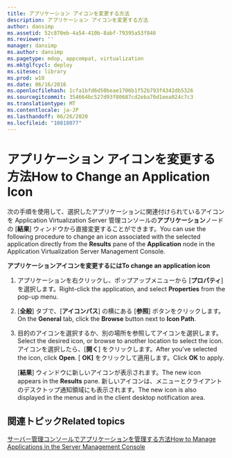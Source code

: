 ```yaml
---
title: アプリケーション アイコンを変更する方法
description: アプリケーション アイコンを変更する方法
author: dansimp
ms.assetid: 52c870eb-4a54-410b-8abf-79395a53f846
ms.reviewer: ''
manager: dansimp
ms.author: dansimp
ms.pagetype: mdop, appcompat, virtualization
ms.mktglfcycl: deploy
ms.sitesec: library
ms.prod: w10
ms.date: 06/16/2016
ms.openlocfilehash: 1cfa1bfd6d50beae1706b1f52b793f4342db5326
ms.sourcegitcommit: 354664bc527d93f80687cd2eba70d1eea024c7c3
ms.translationtype: MT
ms.contentlocale: ja-JP
ms.lasthandoff: 06/26/2020
ms.locfileid: "10818077"
---
```

# <span data-ttu-id="d46cc-103">アプリケーション アイコンを変更する方法</span><span class="sxs-lookup"><span data-stu-id="d46cc-103">How to Change an Application Icon</span></span>


<span data-ttu-id="d46cc-104">次の手順を使用して、選択したアプリケーションに関連付けられているアイコンを Application Virtualization Server 管理コンソールの**アプリケーション**ノードの [**結果**] ウィンドウから直接変更することができます。</span><span class="sxs-lookup"><span data-stu-id="d46cc-104">You can use the following procedure to change an icon associated with the selected application directly from the **Results** pane of the **Application** node in the Application Virtualization Server Management Console.</span></span>

**<span data-ttu-id="d46cc-105">アプリケーションアイコンを変更するには</span><span class="sxs-lookup"><span data-stu-id="d46cc-105">To change an application icon</span></span>**

1.  <span data-ttu-id="d46cc-106">アプリケーションを右クリックし、ポップアップメニューから [**プロパティ**] を選択します。</span><span class="sxs-lookup"><span data-stu-id="d46cc-106">Right-click the application, and select **Properties** from the pop-up menu.</span></span>

2.  <span data-ttu-id="d46cc-107">[**全般**] タブで、[**アイコンパス**] の横にある [**参照**] ボタンをクリックします。</span><span class="sxs-lookup"><span data-stu-id="d46cc-107">On the **General** tab, click the **Browse** button next to **Icon Path**.</span></span>

3.  <span data-ttu-id="d46cc-108">目的のアイコンを選択するか、別の場所を参照してアイコンを選択します。</span><span class="sxs-lookup"><span data-stu-id="d46cc-108">Select the desired icon, or browse to another location to select the icon.</span></span> <span data-ttu-id="d46cc-109">アイコンを選択したら、[**開く**] をクリックします。</span><span class="sxs-lookup"><span data-stu-id="d46cc-109">After you've selected the icon, click **Open**.</span></span> <span data-ttu-id="d46cc-110">[ **OK]** をクリックして適用します。</span><span class="sxs-lookup"><span data-stu-id="d46cc-110">Click **OK** to apply.</span></span>

    <span data-ttu-id="d46cc-111">[**結果**] ウィンドウに新しいアイコンが表示されます。</span><span class="sxs-lookup"><span data-stu-id="d46cc-111">The new icon appears in the **Results** pane.</span></span> <span data-ttu-id="d46cc-112">新しいアイコンは、メニューとクライアントのデスクトップ通知領域にも表示されます。</span><span class="sxs-lookup"><span data-stu-id="d46cc-112">The new icon is also displayed in the menus and in the client desktop notification area.</span></span>

## <span data-ttu-id="d46cc-113">関連トピック</span><span class="sxs-lookup"><span data-stu-id="d46cc-113">Related topics</span></span>


[<span data-ttu-id="d46cc-114">サーバー管理コンソールでアプリケーションを管理する方法</span><span class="sxs-lookup"><span data-stu-id="d46cc-114">How to Manage Applications in the Server Management Console</span></span>](how-to-manage-applications-in-the-server-management-console.md)

 

 





